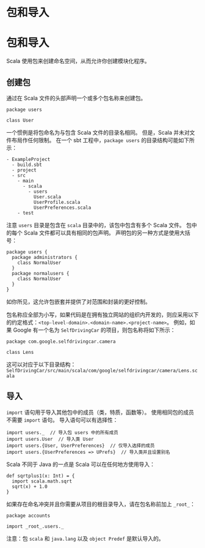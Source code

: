 # 包和导入

# 包和导入

Scala 使用包来创建命名空间，从而允许你创建模块化程序。

## 创建包

通过在 Scala 文件的头部声明一个或多个包名称来创建包。

```
package users

class User
```

一个惯例是将包命名为与包含 Scala 文件的目录名相同。 但是，Scala 并未对文件布局作任何限制。 在一个 sbt 工程中，`package users` 的目录结构可能如下所示：

```
- ExampleProject
  - build.sbt
  - project
  - src
    - main
      - scala
        - users
          User.scala
          UserProfile.scala
          UserPreferences.scala
    - test
```

注意 `users` 目录是包含在 `scala` 目录中的，该包中包含有多个 Scala 文件。 包中的每个 Scala 文件都可以具有相同的包声明。 声明包的另一种方式是使用大括号：

```
package users {
  package administrators {
    class NormalUser
  }
  package normalusers {
    class NormalUser
  }
}
```

如你所见，这允许包嵌套并提供了对范围和封装的更好控制。

包名称应全部为小写，如果代码是在拥有独立网站的组织内开发的，则应采用以下的约定格式：`<top-level-domain>.<domain-name>.<project-name>`。 例如，如果 Google 有一个名为 `SelfDrivingCar` 的项目，则包名称将如下所示：

```
package com.google.selfdrivingcar.camera

class Lens
```

这可以对应于以下目录结构：`SelfDrivingCar/src/main/scala/com/google/selfdrivingcar/camera/Lens.scala`

## 导入

`import` 语句用于导入其他包中的成员（类，特质，函数等）。 使用相同包的成员不需要 `import` 语句。 导入语句可以有选择性：

```
import users._  // 导入包 users 中的所有成员
import users.User  // 导入类 User
import users.{User, UserPreferences}  // 仅导入选择的成员
import users.{UserPreferences => UPrefs}  // 导入类并且设置别名
```

Scala 不同于 Java 的一点是 Scala 可以在任何地方使用导入：

```
def sqrtplus1(x: Int) = {
  import scala.math.sqrt
  sqrt(x) + 1.0
}
```

如果存在命名冲突并且你需要从项目的根目录导入，请在包名称前加上 `_root_`：

```
package accounts

import _root_.users._
```

注意：包 `scala` 和 `java.lang` 以及 `object Predef` 是默认导入的。